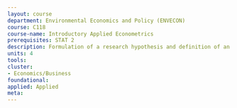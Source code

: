 ```yaml
---
layout: course 
department: Environmental Economics and Policy (ENVECON)
course: C118
course-name: Introductory Applied Econometrics
prerequisites: STAT 2
description: Formulation of a research hypothesis and definition of an empirical strategy. Regression analysis with cross-sectional and time-series data; econometric methods for the analysis of qualitative information; hypothesis testing. The techniques of statistical and econometric analysis are developed through applications to a set of case studies and real data in the fields of environmental, resource, and international development economics. Students learn the use of a statistical software for economic data analysis. Also listed as International and Area Studies C118.
units: 4
tools: 
cluster:
- Economics/Business
foundational: 
applied: Applied
meta: 
---
```

